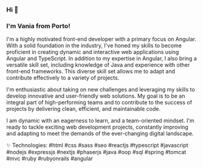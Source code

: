 ### Hi 👋

### I'm Vania from Porto!

I'm a highly motivated front-end developer with a primary focus on Angular. With a solid foundation in the industry, I've honed my skills to become proficient in creating dynamic and interactive web applications using Angular and TypeScript. In addition to my expertise in Angular, I also bring a versatile skill set, including knowledge of Java and experience with other front-end frameworks. This diverse skill set allows me to adapt and contribute effectively to a variety of projects.

I'm enthusiastic about taking on new challenges and leveraging my skills to develop innovative and user-friendly web solutions. My goal is to be an integral part of high-performing teams and to contribute to the success of projects by delivering clean, efficient, and maintainable code.

I am dynamic with an eagerness to learn, and a team-oriented mindset. I'm ready to tackle exciting web development projects, constantly improving and adapting to meet the demands of the ever-changing digital landscape.

✨ Technologies: #html #css #sass #seo #reactjs #typescript #javascript #nodejs #expressjs #nextjs #phaserjs #java #oop #sql #spring #tomcat #mvc #ruby #rubyonrails #angular 
